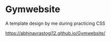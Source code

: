 # Gymwebsite
A template design by me during practicing CSS

https://abhinavrastogi12.github.io/Gymwebsite/
